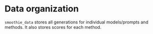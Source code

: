 # Data organization

`smoothie_data` stores all generations for individual models/prompts and methods. It also stores scores for each method. 